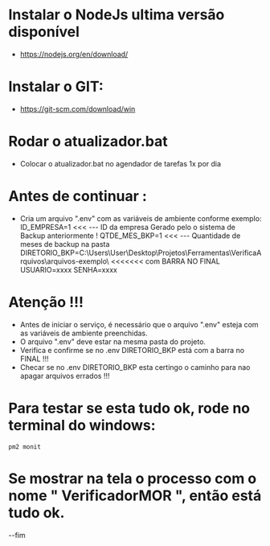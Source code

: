 # Instalar o NodeJs ultima versão disponível
 - https://nodejs.org/en/download/
 
# Instalar o GIT: 
 - https://git-scm.com/download/win
 
# Rodar o atualizador.bat
 - Colocar o atualizador.bat no agendador de tarefas 1x por dia

# Antes de continuar :
  - Cria um arquivo ".env" com as variáveis de ambiente conforme exemplo:
      ID_EMPRESA=1  <<< --- ID da empresa Gerado pelo o sistema de Backup anteriormente !
      QTDE_MES_BKP=1 <<< --- Quantidade de meses de backup na pasta
      DIRETORIO_BKP=C:\Users\User\Desktop\Projetos\Ferramentas\VerificaArquivos\arquivos-exemplo\ <<<<<<< com BARRA NO FINAL
      USUARIO=xxxx
      SENHA=xxxx

# Atenção !!!
  - Antes de iniciar o serviço, é necessário que o arquivo ".env" esteja
      com as variáveis de ambiente preenchidas.
  - O arquivo ".env" deve estar na mesma pasta do projeto.
  - Verifica e confirme se no .env DIRETORIO_BKP está com a barra no FINAL !!!
  - Checar se no .env DIRETORIO_BKP esta certingo o caminho para nao apagar arquivos errados !!!
 
# Para testar se esta tudo ok, rode no terminal do windows:
    pm2 monit

# Se mostrar na tela o processo com o nome " VerificadorMOR ", então está tudo ok.

--fim
